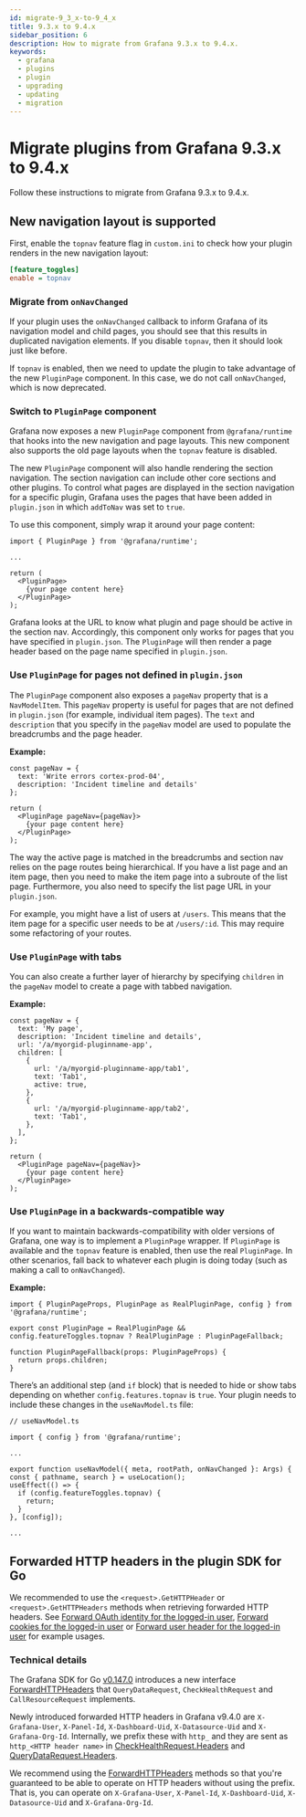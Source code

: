 ```yaml
---
id: migrate-9_3_x-to-9_4_x
title: 9.3.x to 9.4.x
sidebar_position: 6
description: How to migrate from Grafana 9.3.x to 9.4.x.
keywords:
  - grafana
  - plugins
  - plugin
  - upgrading
  - updating
  - migration
---
```


# Migrate plugins from Grafana 9.3.x to 9.4.x

Follow these instructions to migrate from Grafana 9.3.x to 9.4.x.

## New navigation layout is supported

First, enable the `topnav` feature flag in `custom.ini` to check how your plugin renders in the new navigation layout:

```ini
[feature_toggles]
enable = topnav
```

### Migrate from `onNavChanged`

If your plugin uses the `onNavChanged` callback to inform Grafana of its navigation model and child pages, you should see that this results in duplicated navigation elements. If you disable `topnav`, then it should look just like before.

If `topnav` is enabled, then we need to update the plugin to take advantage of the new `PluginPage` component. In this case, we do not call `onNavChanged`, which is now deprecated.

### Switch to `PluginPage` component

Grafana now exposes a new `PluginPage` component from `@grafana/runtime` that hooks into the new navigation and page layouts. This new component also supports the old page layouts when the `topnav` feature is disabled.

The new `PluginPage` component will also handle rendering the section navigation. The section navigation can include other core sections and other plugins. To control what pages are displayed in the section navigation for a specific plugin, Grafana uses the pages that have been added in `plugin.json` in which `addToNav` was set to `true`.

To use this component, simply wrap it around your page content:

```tsx
import { PluginPage } from '@grafana/runtime';

...

return (
  <PluginPage>
    {your page content here}
  </PluginPage>
);
```

Grafana looks at the URL to know what plugin and page should be active in the section nav. Accordingly, this component only works for pages that you have specified in `plugin.json`. The `PluginPage` will then render a page header based on the page name specified in `plugin.json`.

### Use `PluginPage` for pages not defined in `plugin.json`

The `PluginPage` component also exposes a `pageNav` property that is a `NavModelItem`. This `pageNav` property is useful for pages that are not defined in `plugin.json` (for example, individual item pages). The `text` and `description` that you specify in the `pageNav` model are used to populate the breadcrumbs and the page header.

**Example:**

```tsx
const pageNav = {
  text: 'Write errors cortex-prod-04',
  description: 'Incident timeline and details'
};

return (
  <PluginPage pageNav={pageNav}>
    {your page content here}
  </PluginPage>
);
```

The way the active page is matched in the breadcrumbs and section nav relies on the page routes being hierarchical. If you have a list page and an item page, then you need to make the item page into a subroute of the list page. Furthermore, you also need to specify the list page URL in your `plugin.json`.

For example, you might have a list of users at `/users`. This means that the item page for a specific user needs to be at `/users/:id`. This may require some refactoring of your routes.

### Use `PluginPage` with tabs

You can also create a further layer of hierarchy by specifying `children` in the `pageNav` model to create a page with tabbed navigation.

**Example:**

```tsx
const pageNav = {
  text: 'My page',
  description: 'Incident timeline and details',
  url: '/a/myorgid-pluginname-app',
  children: [
    {
      url: '/a/myorgid-pluginname-app/tab1',
      text: 'Tab1',
      active: true,
    },
    {
      url: '/a/myorgid-pluginname-app/tab2',
      text: 'Tab1',
    },
  ],
};

return (
  <PluginPage pageNav={pageNav}>
    {your page content here}
  </PluginPage>
);
```

### Use `PluginPage` in a backwards-compatible way

If you want to maintain backwards-compatibility with older versions of Grafana, one way is to implement a `PluginPage` wrapper. If `PluginPage` is available and the `topnav` feature is enabled, then use the real `PluginPage`. In other scenarios, fall back to whatever each plugin is doing today (such as making a call to `onNavChanged`).

**Example:**

```tsx
import { PluginPageProps, PluginPage as RealPluginPage, config } from '@grafana/runtime';

export const PluginPage = RealPluginPage && config.featureToggles.topnav ? RealPluginPage : PluginPageFallback;

function PluginPageFallback(props: PluginPageProps) {
  return props.children;
}
```

There’s an additional step (and `if` block) that is needed to hide or show tabs depending on whether `config.features.topnav` is `true`. Your plugin needs to include these changes in the `useNavModel.ts` file:

```tsx
// useNavModel.ts

import { config } from '@grafana/runtime';

...

export function useNavModel({ meta, rootPath, onNavChanged }: Args) {
const { pathname, search } = useLocation();
useEffect(() => {
  if (config.featureToggles.topnav) {
    return;
  }
}, [config]);

...
```

## Forwarded HTTP headers in the plugin SDK for Go

We recommended to use the `<request>.GetHTTPHeader` or `<request>.GetHTTPHeaders` methods when retrieving forwarded HTTP headers. See [Forward OAuth identity for the logged-in user](../../how-to-guides/data-source-plugins/add-authentication-for-data-source-plugins#add-an-oauth-20-proxy-route-to-your-plugin), [Forward cookies for the logged-in user](../../how-to-guides/data-source-plugins/add-authentication-for-data-source-plugins#forward-cookies-for-the-logged-in-user) or [Forward user header for the logged-in user](../../how-to-guides/data-source-plugins/add-authentication-for-data-source-plugins#forward-user-header-for-the-logged-in-user) for example usages.

### Technical details

The Grafana SDK for Go [v0.147.0](https://github.com/grafana/grafana-plugin-sdk-go/releases/tag/v0.147.0) introduces a new interface [ForwardHTTPHeaders](https://pkg.go.dev/github.com/grafana/grafana-plugin-sdk-go@v0.147.0/backend#ForwardHTTPHeaders) that `QueryDataRequest`, `CheckHealthRequest` and `CallResourceRequest` implements.

Newly introduced forwarded HTTP headers in Grafana v9.4.0 are `X-Grafana-User`, `X-Panel-Id`, `X-Dashboard-Uid`, `X-Datasource-Uid` and `X-Grafana-Org-Id`. Internally, we prefix these with `http_` and they are sent as `http_<HTTP header name>` in [CheckHealthRequest.Headers](https://pkg.go.dev/github.com/grafana/grafana-plugin-sdk-go@v0.147.0/backend#CheckHealthRequest) and [QueryDataRequest.Headers](https://pkg.go.dev/github.com/grafana/grafana-plugin-sdk-go@v0.147.0/backend#QueryDataRequest).

We recommend using the [ForwardHTTPHeaders](https://pkg.go.dev/github.com/grafana/grafana-plugin-sdk-go@v0.147.0/backend#ForwardHTTPHeaders) methods so that you're guaranteed to be able to operate on HTTP headers without using the prefix. That is, you can operate on `X-Grafana-User`, `X-Panel-Id`, `X-Dashboard-Uid`, `X-Datasource-Uid` and `X-Grafana-Org-Id`.
